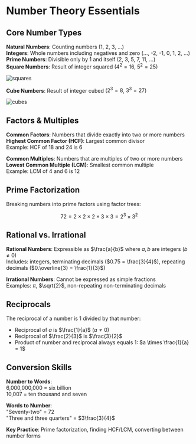 # Number Theory Essentials

## Core Number Types

**Natural Numbers**: Counting numbers (1, 2, 3, ...)  
**Integers**: Whole numbers including negatives and zero (..., -2, -1, 0, 1, 2, ...)  
**Prime Numbers**: Divisible only by 1 and itself (2, 3, 5, 7, 11, ...)  
**Square Numbers**: Result of integer squared ($4^2 = 16$, $5^2 = 25$) 

![squares](https://i.ibb.co/YBckL2rX/primes.png)

**Cube Numbers**: Result of integer cubed ($2^3 = 8$, $3^3 = 27$)



![cubes](https://i.ibb.co/PzvLNkM9/cubes.png)



## Factors & Multiples

**Common Factors**: Numbers that divide exactly into two or more numbers  
**Highest Common Factor (HCF)**: Largest common divisor  
Example: HCF of 18 and 24 is 6

**Common Multiples**: Numbers that are multiples of two or more numbers  
**Lowest Common Multiple (LCM)**: Smallest common multiple  
Example: LCM of 4 and 6 is 12

## Prime Factorization

Breaking numbers into prime factors using factor trees:

$$72 = 2 \times 2 \times 2 \times 3 \times 3 = 2^3 \times 3^2$$

## Rational vs. Irrational

**Rational Numbers**: Expressible as $\frac{a}{b}$ where $a,b$ are integers ($b \neq 0$)  
Includes: integers, terminating decimals ($0.75 = \frac{3}{4}$), repeating decimals ($0.\overline{3} = \frac{1}{3}$)

**Irrational Numbers**: Cannot be expressed as simple fractions  
Examples: $\pi$, $\sqrt{2}$, non-repeating non-terminating decimals

## Reciprocals

The reciprocal of a number is 1 divided by that number:

- Reciprocal of $a$ is $\frac{1}{a}$ ($a \neq 0$)
- Reciprocal of $\frac{2}{3}$ is $\frac{3}{2}$
- Product of number and reciprocal always equals 1: $a \times \frac{1}{a} = 1$

## Conversion Skills

**Number to Words**:  
6,000,000,000 = six billion  
10,007 = ten thousand and seven

**Words to Number**:  
"Seventy-two" = 72  
"Three and three quarters" = $3\frac{3}{4}$

**Key Practice**: Prime factorization, finding HCF/LCM, converting between number forms